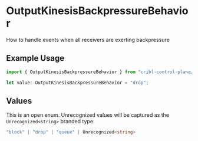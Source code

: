 # OutputKinesisBackpressureBehavior

How to handle events when all receivers are exerting backpressure

## Example Usage

```typescript
import { OutputKinesisBackpressureBehavior } from "cribl-control-plane/models";

let value: OutputKinesisBackpressureBehavior = "drop";
```

## Values

This is an open enum. Unrecognized values will be captured as the `Unrecognized<string>` branded type.

```typescript
"block" | "drop" | "queue" | Unrecognized<string>
```